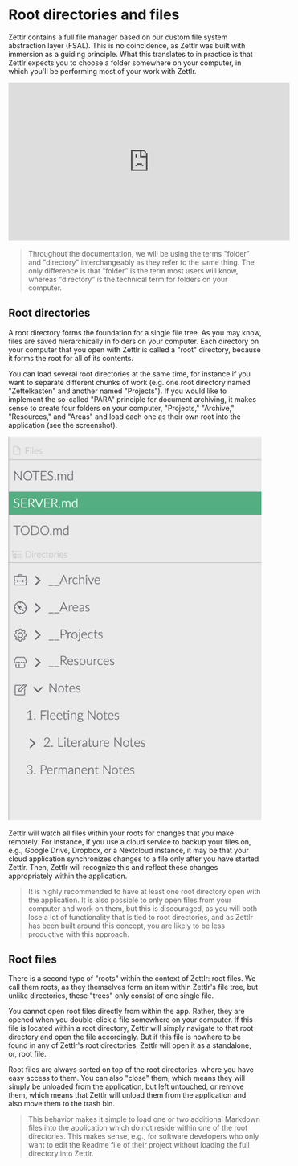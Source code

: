 # Root directories and files

Zettlr contains a full file manager based on our custom file system abstraction layer (FSAL). This is no coincidence, as Zettlr was built with immersion as a guiding principle. What this translates to in practice is that Zettlr expects you to choose a folder somewhere on your computer, in which you'll be performing most of your work with Zettlr.

<iframe width="560" height="315" src="https://www.youtube-nocookie.com/embed/2YX5n8-XVbU" frameborder="0" allow="accelerometer; autoplay; encrypted-media; gyroscope; picture-in-picture" allowfullscreen></iframe>

> Throughout the documentation, we will be using the terms "folder" and "directory" interchangeably as they refer to the same thing. The only difference is that "folder" is the term most users will know, whereas "directory" is the technical term for folders on your computer.

## Root directories

A root directory forms the foundation for a single file tree. As you may know, files are saved hierarchically in folders on your computer. Each directory on your computer that you open with Zettlr is called a "root" directory, because it forms the root for all of its contents.

You can load several root directories at the same time, for instance if you want to separate different chunks of work (e.g. one root directory named "Zettelkasten" and another named "Projects"). If you would like to implement the so-called "PARA" principle for document archiving, it makes sense to create four folders on your computer, "Projects," "Archive," "Resources," and "Areas" and load each one as their own root into the application (see the screenshot).

![A screenshot of an application with multiple root directories and files, with the last directory opened](../img/file_tree_roots.png)

Zettlr will watch all files within your roots for changes that you make remotely. For instance, if you use a cloud service to backup your files on, e.g., Google Drive, Dropbox, or a Nextcloud instance, it may be that your cloud application synchronizes changes to a file only after you have started Zettlr. Then, Zettlr will recognize this and reflect these changes appropriately within the application.

> It is highly recommended to have at least one root directory open with the application. It is also possible to only open files from your computer and work on them, but this is discouraged, as you will both lose a lot of functionality that is tied to root directories, and as Zettlr has been built around this concept, you are likely to be less productive with this approach.

## Root files

There is a second type of "roots" within the context of Zettlr: root files. We call them roots, as they themselves form an item within Zettlr's file tree, but unlike directories, these "trees" only consist of one single file.

You cannot open root files directly from within the app. Rather, they are opened when you double-click a file somewhere on your computer. If this file is located within a root directory, Zettlr will simply navigate to that root directory and open the file accordingly. But if this file is nowhere to be found in any of Zettlr's root directories, Zettlr will open it as a standalone, or, root file.

Root files are always sorted on top of the root directories, where you have easy access to them. You can also "close" them, which means they will simply be unloaded from the application, but left untouched, or remove them, which means that Zettlr will unload them from the application and also move them to the trash bin.

> This behavior makes it simple to load one or two additional Markdown files into the application which do not reside within one of the root directories. This makes sense, e.g., for software developers who only want to edit the Readme file of their project without loading the full directory into Zettlr.
